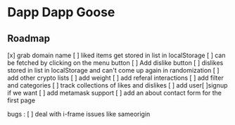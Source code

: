 # Dapp Dapp Goose

## Roadmap
[x] grab domain name
[ ] liked items get stored in list in localStorage
[ ] can be fetched by clicking on the menu button
[ ] Add dislike button
[ ] dislikes stored in list in localStorage and can't come up again in randomization
[ ] add other crypto lists
[ ] add weight
[ ] add referal interactions
[ ] add filter and categories
[ ] track collections of likes and dislikes
[ ] add user[ ]signup if we want
[ ] add metamask support
[ ] add an about contact form for the first page

bugs : 
[ ] deal with i-frame issues like sameorigin 